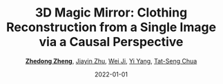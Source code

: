 ---
title: "3D Magic Mirror: Clothing Reconstruction from a Single Image via a Causal Perspective"
collection: publications
permalink: /publication/3D-Magic2022
date: 2022-01-01
doi: 
venue: 'arXiv:2204.13096'
paperurl: 'https://zdzheng.xyz/files/3D_Recon.pdf'
code: 'https://github.com/layumi/3D-Magic-Mirror'
author: '<a href="https://zdzheng.xyz/authors/Zhedong-Zheng"><strong>Zhedong Zheng</strong></a>, <a href="https://zdzheng.xyz/authors/Jiayin-Zhu">Jiayin Zhu</a>, <a href="https://zdzheng.xyz/authors/Wei-Ji">Wei Ji</a>, <a href="https://zdzheng.xyz/authors/Yi-Yang">Yi Yang</a>, <a href="https://zdzheng.xyz/authors/Tat-Seng-Chua">Tat-Seng Chua</a>'
citation: ' Zhedong Zheng,  Jiayin Zhu,  Wei Ji,  Yi Yang,  Tat-Seng Chua, &quot;3D Magic Mirror: Clothing Reconstruction from a Single Image via a Causal Perspective.&quot; arXiv:2204.13096, 2022.'
pub_year: '2022'
bib: >
    @inproceedings{zheng2020magic,  
    author = "Zheng, Zhedong and Zhu, Jiayin and Ji, Wei and Yang, Yi and Chua, Tat-Seng",  
    title = "3D Magic Mirror: Clothing Reconstruction from a Single Image via a Causal Perspective",  
    booktitle = "arXiv:2204.13096",  
    url = "https://zdzheng.xyz/files/3D\_Recon.pdf",  
    code = "https://github.com/layumi/3D-Magic-Mirror",  
    year = "2022"
    }

---